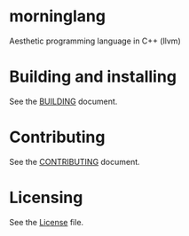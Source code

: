# morninglang
Aesthetic programming language in C++ (llvm)

# Building and installing

See the [BUILDING](BUILDING.md) document.

# Contributing

See the [CONTRIBUTING](CONTRIBUTING.md) document.

# Licensing

See the [License](LICENSE) file.
